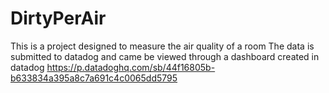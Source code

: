 # DirtyPerAir
This is a project designed to measure the air quality of a room
The data is submitted to datadog and came be viewed through a dashboard created in datadog
https://p.datadoghq.com/sb/44f16805b-b633834a395a8c7a691c4c0065dd5795
